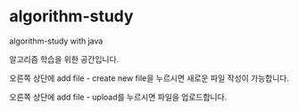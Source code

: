 # algorithm-study
algorithm-study with java

알고리즘 학습을 위한 공간입니다.

오른쪽 상단에 add file - create new file을 누르시면 새로운 파일 작성이 가능합니다.

오른쪽 상단에 add file - upload를 누르시면 파일을 업로드합니다.
